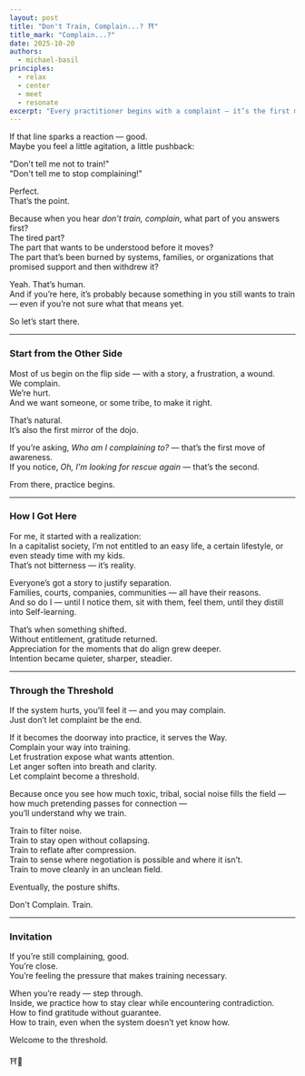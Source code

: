 ```yaml
---
layout: post
title: "Don't Train, Complain...? ⛩️"
title_mark: "Complain...?"
date: 2025-10-20
authors:
  - michael-basil
principles:
  - relax
  - center
  - meet
  - resonate
excerpt: "Every practitioner begins with a complaint — it’s the first mirror of the dojo. This piece opens the gate: an orientation to frustration, Self-learning, and the quiet art of turning noise into clarity."
---
```


If that line sparks a reaction — good.  
Maybe you feel a little agitation, a little pushback:  

"Don't tell me not to train!"  
"Don't tell me to stop complaining!"  

Perfect.  
That’s the point.  

Because when you hear *don't train, complain*, what part of you answers first?  
The tired part?  
The part that wants to be understood before it moves?  
The part that’s been burned by systems, families, or organizations that promised support and then withdrew it?  

Yeah. That’s human.  
And if you’re here, it’s probably because something in you still wants to train — even if you’re not sure what that means yet.  

So let’s start there.

---

### Start from the Other Side

Most of us begin on the flip side — with a story, a frustration, a wound.  
We complain.  
We’re hurt.  
And we want someone, or some tribe, to make it right.  

That’s natural.  
It’s also the first mirror of the dojo.  

If you’re asking, *Who am I complaining to?* — that’s the first move of awareness.  
If you notice, *Oh, I’m looking for rescue again* — that’s the second.  

From there, practice begins.  

---

### How I Got Here

For me, it started with a realization:  
In a capitalist society, I’m not entitled to an easy life, a certain lifestyle, or even steady time with my kids.  
That’s not bitterness — it’s reality.  

Everyone’s got a story to justify separation.  
Families, courts, companies, communities — all have their reasons.  
And so do I — until I notice them, sit with them, feel them, until they distill into Self-learning.  

That’s when something shifted.  
Without entitlement, gratitude returned.  
Appreciation for the moments that do align grew deeper.  
Intention became quieter, sharper, steadier.  

---

### Through the Threshold

If the system hurts, you’ll feel it — and you may complain.  
Just don’t let complaint be the end.  

If it becomes the doorway into practice, it serves the Way.  
Complain your way into training.  
Let frustration expose what wants attention.  
Let anger soften into breath and clarity.  
Let complaint become a threshold.  

Because once you see how much toxic, tribal, social noise fills the field —  
how much pretending passes for connection —  
you’ll understand why we train.  

Train to filter noise.  
Train to stay open without collapsing.  
Train to reflate after compression.  
Train to sense where negotiation is possible and where it isn’t.  
Train to move cleanly in an unclean field.  

Eventually, the posture shifts.  

Don't Complain. Train.

---

### Invitation

If you’re still complaining, good.  
You’re close.  
You’re feeling the pressure that makes training necessary.  

When you’re ready — step through.  
Inside, we practice how to stay clear while encountering contradiction.  
How to find gratitude without guarantee.  
How to train, even when the system doesn’t yet know how.  

Welcome to the threshold.  

⛩️🌿  
